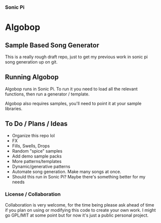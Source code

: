 ### Sonic Pi
# Algobop

## Sample Based Song Generator

This is a really rough draft repo, just to get my previous work in sonic pi song generation up on git. 

## Running Algobop

Algobop runs in Sonic Pi. To run it you need to load all the relevant functions, then run a generator / template. 

Algobop also requires samples, you'll need to point it at your sample libraries.

## To Do / Plans / Ideas

- Organize this repo lol
- FX
- Fills, Swells, Drops
- Random "spice" samples
- Add demo sample packs
- More patterns/templates
- Dynamic/generative patterns
- Automate song generation. Make many songs at once.
- Should this run in Sonic Pi? Maybe there's something better for my needs

### License / Collaboration

Collaboration is very welcome, for the time being please ask ahead of time if you plan on using or modifying this code to create your own work. I might go GPL/MIT at some point but for now it's just a public personal project.